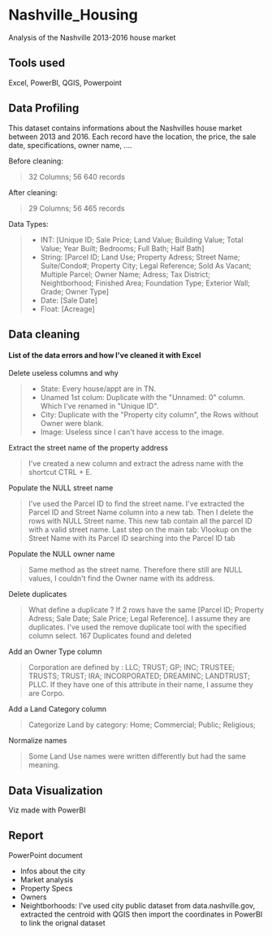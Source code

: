 # Nashville_Housing

Analysis of the Nashville 2013-2016 house market


## Tools used
Excel, PowerBI, QGIS, Powerpoint


## Data Profiling

This dataset contains informations about the Nashvilles house market between 2013 and 2016. Each record have the location, the price, the sale date, specifications, owner name, ....


Before cleaning:

> 32 Columns;
> 56 640 records

After cleaning:

> 29 Columns;
> 56 465 records

Data Types:

> * INT: [Unique ID; Sale Price; Land Value; Building Value; Total Value; Year Built; Bedrooms; Full Bath; Half Bath]
> * String: [Parcel ID; Land Use; Property Adress; Street Name; Suite/Condo#; Property City; Legal Reference; Sold As Vacant; Multiple Parcel; Owner Name; Adress; Tax District; Neightborhood; Finished Area; Foundation Type; Exterior Wall; Grade; Owner Type]
> * Date: [Sale Date]
> * Float: [Acreage]


## Data cleaning


#### List of the data errors and how I've cleaned it with Excel

Delete useless columns and why

> - State: Every house/appt are in TN.
> - Unamed 1st colum: Duplicate with the "Unnamed: 0" column. Which I've renamed in "Unique ID".
> - City: Duplicate with the "Property city column", the Rows without Owner were blank.
> - Image: Useless since I can't have access to the image. 


Extract the street name of the property address

> I've created a new column and extract the adress name with the shortcut CTRL + E. 


Populate the NULL street name

> I've used the Parcel ID to find the street name. I've extracted the Parcel ID and Street Name column into a new tab. Then I delete the rows with NULL Street name. This new tab contain all the parcel ID with a valid street name. Last step on the main tab: Vlookup on the Street Name with its Parcel ID searching into the Parcel ID tab

Populate the NULL owner name

> Same method as the street name. Therefore there still are NULL values, I couldn't find the Owner name with its address.


Delete duplicates

> What define a duplicate ? If 2 rows have the same [Parcel ID; Property Adress; Sale Date; Sale Price; Legal Reference]. I assume they are duplicates. I've used the remove duplicate tool with the specified column select. 167 Duplicates found and deleted


Add an Owner Type column

> Corporation are defined by : LLC; TRUST; GP; INC; TRUSTEE; TRUSTS; TRUST; IRA; INCORPORATED; DREAMINC; LANDTRUST; PLLC. If they have one of this attribute in their name, I assume they are Corpo.

Add a Land Category column

> Categorize Land by category: Home; Commercial; Public; Religious; 


Normalize names

> Some Land Use names were written differently but had the same meaning.

## Data Visualization

Viz made with PowerBI 

## Report

PowerPoint document 

* Infos about the city
* Market analysis
* Property Specs
* Owners
* Neightborhoods: I've used city public dataset from data.nashville.gov, extracted the centroid with QGIS then import the coordinates in PowerBI to link the orignal dataset 
